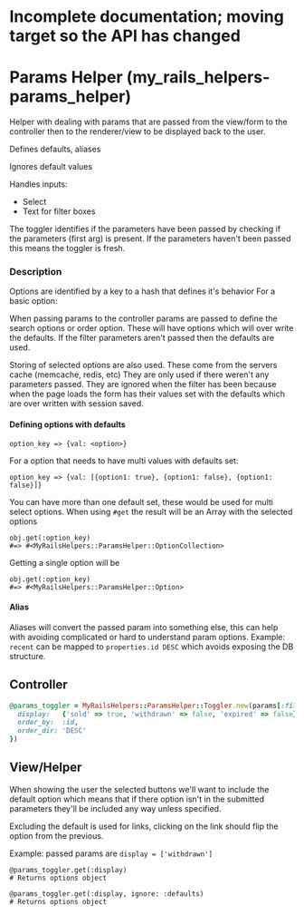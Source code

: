 # Incomplete documentation; moving target so the API has changed

# Params Helper (my_rails_helpers-params_helper)

Helper with dealing with params that are passed from the view/form to the controller then to the renderer/view to be displayed back to the user.

Defines defaults, aliases

Ignores default values

Handles inputs:
  * Select
  * Text for filter boxes

The toggler identifies if the parameters have been passed by checking if the parameters (first arg) is present. If the parameters haven't been passed this means the toggler is fresh.

### Description

Options are identified by a key to a hash that defines it's behavior
For a basic option:

When passing params to the controller params are passed to define the search options or order option.
These will have options which will over write the defaults. If the filter parameters aren't passed then the defaults are used.

Storing of selected options are also used. These come from the servers cache (memcache, redis, etc)
They are only used if there weren't any parameters passed. They are ignored when the filter has been because when the page loads the
form has their values set with the defaults which are over written with session saved.


#### Defining options with defaults

```
option_key => {val: <option>}
```

For a option that needs to have multi values with defaults set:

```
option_key => {val: [{option1: true}, {option1: false}, {option1: false}]}
```

You can have more than one default set, these would be used for multi select options. When using ```#get``` the result will be an Array with the selected options

```
obj.get(:option_key)
#=> #<MyRailsHelpers::ParamsHelper::OptionCollection>
```

Getting a single option will be

```
obj.get(:option_key)
#=> #<MyRailsHelpers::ParamsHelper::Option>
```

#### Alias

Aliases will convert the passed param into something else, this can help with avoiding complicated or hard to understand param options. Example: ```recent``` can be mapped to ```properties.id DESC``` which avoids exposing the DB structure.


## Controller

```ruby
@params_toggler = MyRailsHelpers::ParamsHelper::Toggler.new(params[:filter], {
  display:   {'sold' => true, 'withdrawn' => false, 'expired' => false},
  order_by:  :id,
  order_dir: 'DESC'
})
```

## View/Helper

When showing the user the selected buttons we'll want to include the default option which means that if there option isn't in the submitted parameters they'll be included any way unless specified.

Excluding the default is used for links, clicking on the link should flip the option from the previous.

Example: passed params are ```display = ['withdrawn']```

```
@params_toggler.get(:display)
# Returns options object
```

```
@params_toggler.get(:display, ignore: :defaults)
# Returns options object
```
